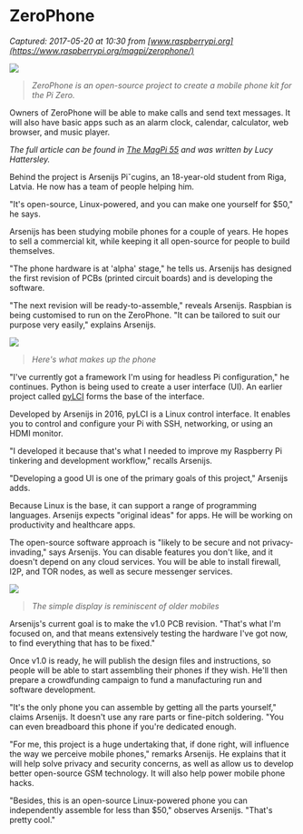 # ZeroPhone

_Captured: 2017-05-20 at 10:30 from [www.raspberrypi.org](https://www.raspberrypi.org/magpi/zerophone/)_

![](https://www.raspberrypi.org/magpi/wp-content/uploads/2017/04/2024611484365127652.jpg)

> _ZeroPhone is an open-source project to create a mobile phone kit for the Pi Zero._

Owners of ZeroPhone will be able to make calls and send text messages. It will also have basic apps such as an alarm clock, calendar, calculator, web browser, and music player.

_The full article can be found in [The MagPi 55](https://www.raspberrypi.org/magpi/issues/magpi/55) and was written by Lucy Hattersley._

Behind the project is Arsenijs Piˇcugins, an 18-year-old student from Riga, Latvia. He now has a team of people helping him.

"It's open-source, Linux-powered, and you can make one yourself for $50," he says.

Arsenijs has been studying mobile phones for a couple of years. He hopes to sell a commercial kit, while keeping it all open-source for people to build themselves.

"The phone hardware is at 'alpha' stage," he tells us. Arsenijs has designed the first revision of PCBs (printed circuit boards) and is developing the software.

"The next revision will be ready-to-assemble," reveals Arsenijs. Raspbian is being customised to run on the ZeroPhone. "It can be tailored to suit our purpose very easily," explains Arsenijs.

![](https://www.raspberrypi.org/magpi/wp-content/uploads/2017/04/1007541484365139475.jpg)

> _Here's what makes up the phone_

"I've currently got a framework I'm using for headless Pi configuration," he continues. Python is being used to create a user interface (UI). An earlier project called [pyLCI](https://hackaday.io/project/10001-pylci-linux-control-interface) forms the base of the interface.

Developed by Arsenijs in 2016, pyLCI is a Linux control interface. It enables you to control and configure your Pi with SSH, networking, or using an HDMI monitor.

"I developed it because that's what I needed to improve my Raspberry Pi tinkering and development workflow," recalls Arsenijs.

"Developing a good UI is one of the primary goals of this project," Arsenijs adds.

Because Linux is the base, it can support a range of programming languages. Arsenijs expects "original ideas" for apps. He will be working on productivity and healthcare apps.

The open-source software approach is "likely to be secure and not privacy-invading," says Arsenijs. You can disable features you don't like, and it doesn't depend on any cloud services. You will be able to install firewall, I2P, and TOR nodes, as well as secure messenger services.

![](https://www.raspberrypi.org/magpi/wp-content/uploads/2017/04/2_ZeroPhone.jpg)

> _The simple display is reminiscent of older mobiles_

Arsenijs's current goal is to make the v1.0 PCB revision. "That's what I'm focused on, and that means extensively testing the hardware I've got now, to find everything that has to be fixed."

Once v1.0 is ready, he will publish the design files and instructions, so people will be able to start assembling their phones if they wish. He'll then prepare a crowdfunding campaign to fund a manufacturing run and software development.

"It's the only phone you can assemble by getting all the parts yourself," claims Arsenijs. It doesn't use any rare parts or fine-pitch soldering. "You can even breadboard this phone if you're dedicated enough.

"For me, this project is a huge undertaking that, if done right, will influence the way we perceive mobile phones," remarks Arsenijs. He explains that it will help solve privacy and security concerns, as well as allow us to develop better open-source GSM technology. It will also help power mobile phone hacks.

"Besides, this is an open-source Linux-powered phone you can independently assemble for less than $50," observes Arsenijs. "That's pretty cool."
